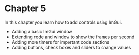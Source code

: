 # Chapter 5

In this chapter you learn how to add controls using ImGui.
* Adding a basic ImGui window
* Extending code and window to show the frames per second
* Adding more timers for important code sections
* Adding buttons, check boxes and sliders to change values
